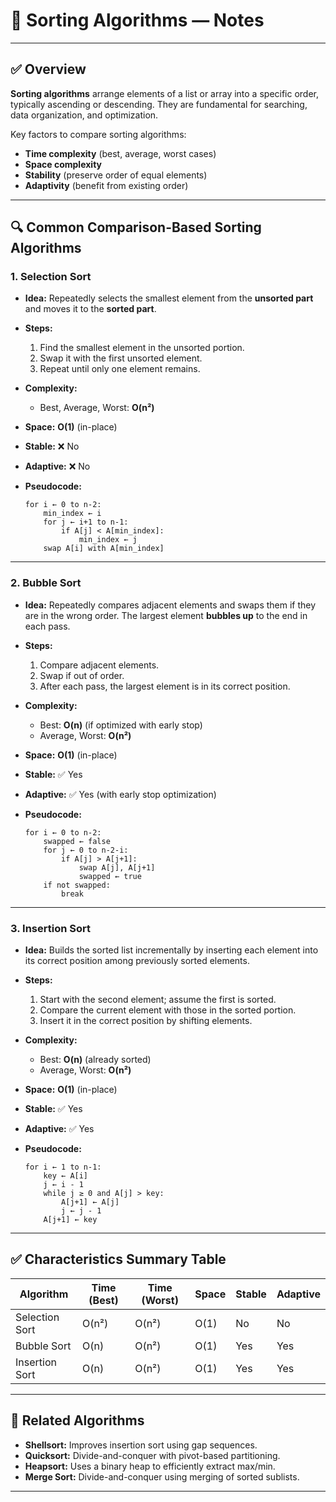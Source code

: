 <!-- File: computer_science_fundamentals/algorithms/sorting_algorithms.md -->

# 🧩 Sorting Algorithms — Notes

---

## ✅ Overview

**Sorting algorithms** arrange elements of a list or array into a specific order, typically ascending or descending. They are fundamental for searching, data organization, and optimization.

Key factors to compare sorting algorithms:

* **Time complexity** (best, average, worst cases)
* **Space complexity**
* **Stability** (preserve order of equal elements)
* **Adaptivity** (benefit from existing order)

---

## 🔍 Common Comparison-Based Sorting Algorithms

### 1. **Selection Sort**

* **Idea:** Repeatedly selects the smallest element from the **unsorted part** and moves it to the **sorted part**.
* **Steps:**

  1. Find the smallest element in the unsorted portion.
  2. Swap it with the first unsorted element.
  3. Repeat until only one element remains.
* **Complexity:**

  * Best, Average, Worst: **O(n²)**
* **Space:** **O(1)** (in-place)
* **Stable:** ❌ No
* **Adaptive:** ❌ No
* **Pseudocode:**

  ```
  for i ← 0 to n-2:
      min_index ← i
      for j ← i+1 to n-1:
          if A[j] < A[min_index]:
              min_index ← j
      swap A[i] with A[min_index]
  ```

---

### 2. **Bubble Sort**

* **Idea:** Repeatedly compares adjacent elements and swaps them if they are in the wrong order. The largest element **bubbles up** to the end in each pass.
* **Steps:**

  1. Compare adjacent elements.
  2. Swap if out of order.
  3. After each pass, the largest element is in its correct position.
* **Complexity:**

  * Best: **O(n)** (if optimized with early stop)
  * Average, Worst: **O(n²)**
* **Space:** **O(1)** (in-place)
* **Stable:** ✅ Yes
* **Adaptive:** ✅ Yes (with early stop optimization)
* **Pseudocode:**

  ```
  for i ← 0 to n-2:
      swapped ← false
      for j ← 0 to n-2-i:
          if A[j] > A[j+1]:
              swap A[j], A[j+1]
              swapped ← true
      if not swapped:
          break
  ```

---

### 3. **Insertion Sort**

* **Idea:** Builds the sorted list incrementally by inserting each element into its correct position among previously sorted elements.
* **Steps:**

  1. Start with the second element; assume the first is sorted.
  2. Compare the current element with those in the sorted portion.
  3. Insert it in the correct position by shifting elements.
* **Complexity:**

  * Best: **O(n)** (already sorted)
  * Average, Worst: **O(n²)**
* **Space:** **O(1)** (in-place)
* **Stable:** ✅ Yes
* **Adaptive:** ✅ Yes
* **Pseudocode:**

  ```
  for i ← 1 to n-1:
      key ← A[i]
      j ← i - 1
      while j ≥ 0 and A[j] > key:
          A[j+1] ← A[j]
          j ← j - 1
      A[j+1] ← key
  ```

---

## ✅ Characteristics Summary Table

| Algorithm      | Time (Best) | Time (Worst) | Space | Stable | Adaptive |
| -------------- | ----------- | ------------ | ----- | ------ | -------- |
| Selection Sort | O(n²)       | O(n²)        | O(1)  | No     | No       |
| Bubble Sort    | O(n)        | O(n²)        | O(1)  | Yes    | Yes      |
| Insertion Sort | O(n)        | O(n²)        | O(1)  | Yes    | Yes      |

---

## 🔗 Related Algorithms

* **Shellsort:** Improves insertion sort using gap sequences.
* **Quicksort:** Divide-and-conquer with pivot-based partitioning.
* **Heapsort:** Uses a binary heap to efficiently extract max/min.
* **Merge Sort:** Divide-and-conquer using merging of sorted sublists.

---

